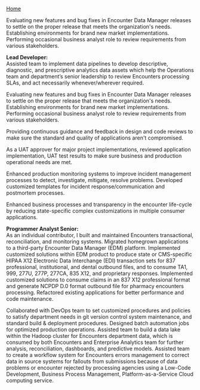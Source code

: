 [Home](https://pmangalapally.github.io/)

Evaluating new features and bug fixes in Encounter Data Manager releases to settle on the proper release that meets the organization's needs. Establishing environments for brand new market implementations. Performing occasional business analyst role to review requirements from various stakeholders.

**Lead Developer:**  
Assisted team to implement data pipelines to develop descriptive, diagnostic, and prescriptive analytics data assets which help the Operations team and department’s senior leadership to review Encounters processing SLAs, and act necessarily whenever/wherever required.
 
Evaluating new features and bug fixes in Encounter Data Manager releases to settle on the proper release that meets the organization's needs. Establishing environments for brand new market implementations. Performing occasional business analyst role to review requirements from various stakeholders.
 
Providing continuous guidance and feedback in design and code reviews to make sure the standard and quality of applications aren't compromised.
 
As a UAT approver for major project implementations, reviewed application implementation, UAT test results to make sure business and production operational needs are met.

Enhanced production monitoring systems to improve incident management processes to detect, investigate, mitigate, resolve problems. Developed customized templates for incident response/communication and postmortem processes.

Enhanced business processes and transparency in the encounter life-cycle by reducing state-specific complex customizations in multiple consumer applications.

**Programmer Analyst Senior:**  
As an individual contributor, I built and maintained Encounters transactional, reconciliation, and monitoring systems. Migrated homegrown applications to a third-party Encounter Data Manager (EDM) platform. Implemented customized solutions within EDM product to produce state or CMS-specific HIPAA X12 Electronic Data Interchange (EDI) transaction sets for 837 professional, institutional, and dental outbound files, and to consume TA1, 999, 277U, 277P, 277CA, 835 X12, and proprietary responses. Implemented customized solutions to consume claims in an 837 X12 professional format and generate NCPDP D.0 format outbound file for pharmacy encounters processing. Refactored existing applications for better performance and code maintenance.
 
Collaborated with DevOps team to set customized procedures and policies to satisfy department needs in git version control system maintenance, and standard build & deployment procedures. Designed batch automation jobs for optimized production operations. Assisted team to build a data lake within the Hadoop cluster for Encounters department data, which is consumed by both Encounters and Enterprise Analytics team for further analysis, reconciliation, dashboards, and predictive models. Assisted team to create a workflow system for Encounters errors management to correct data in source systems for fallouts from submissions because of data problems or encounter rejected by processing agencies using a Low-Code Development, Business Process Management, Platform-as-a-Service Cloud computing service.  
